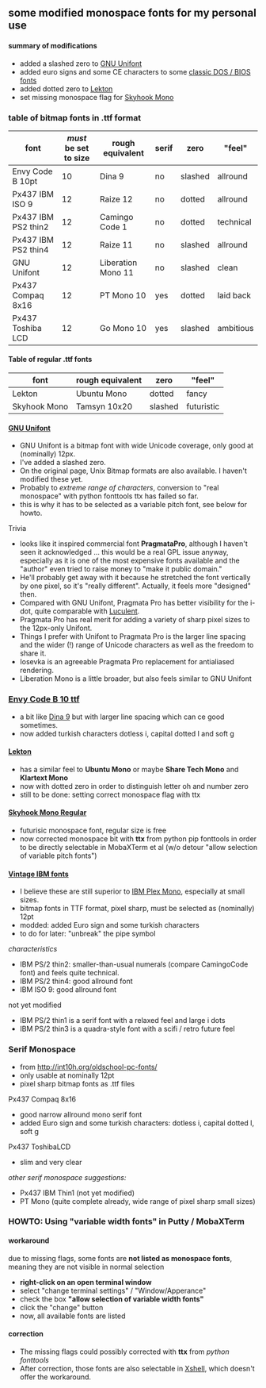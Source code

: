 some modified monospace fonts for my personal use
------------------------------------

#### summary of modifications

- added a slashed zero to [GNU Unifont](http://www.unifoundry.com/unifont.html)
- added euro signs and some CE characters to some [classic DOS / BIOS fonts](http://int10h.org/oldschool-pc-fonts/)
- added dotted zero to [Lekton](http://luc.devroye.org/fonts-43679.html)
- set missing monospace flag for [Skyhook Mono](https://www.myfonts.com/fonts/fontom-type/skyhook-mono/regular/)

### table of bitmap fonts in .ttf format


| font                 | *must* be set to size | rough equivalent   | serif | zero    | "feel"    |  
| -------------------- | --------------------- | ------------------ |------ | ------- |---------- |
| Envy Code B 10pt     | 10                    | Dina 9             |  no   | slashed | allround  |
| Px437 IBM ISO 9      | 12                    | Raize 12           |  no   | dotted  | allround  |
| Px437 IBM PS2 thin2  | 12                    | Camingo Code 1     |  no   | dotted  | technical |
| Px437 IBM PS2 thin4  | 12                    | Raize 11           |  no   | slashed | allround  |
| GNU Unifont          | 12                    | Liberation Mono 11 |  no   | slashed | clean     |
| Px437 Compaq 8x16    | 12                    | PT Mono 10         |  yes  | dotted  | laid back |
| Px437 Toshiba LCD    | 12                    | Go Mono 10	    |  yes  | slashed | ambitious |

#### Table of regular .ttf fonts
| font                 | rough equivalent | zero    | "feel"     |  
| -------------------- | ---------------- | ------- |----------- |
| Lekton               | Ubuntu Mono      | dotted  | fancy      |
| Skyhook Mono         | Tamsyn 10x20     | slashed | futuristic |                  

#### [GNU Unifont](http://www.unifoundry.com/unifont.html) 
- GNU Unifont is a bitmap font with wide Unicode coverage, only good at (nominally) 12px. 
- I've added a slashed zero.
- On the original page, Unix Bitmap formats are also available. I haven't modified these yet.
- Probably to *extreme range of characters*, conversion to "real monospace" with python fonttools ttx has failed so far.
- this is why it has to be selected as a variable pitch font, see below for howto.
 
Trivia
- looks like it inspired commercial font **PragmataPro**, although I haven't seen it acknowledged ... 
  this would be a real GPL issue anyway, especially as it is one of the most expensive fonts available
  and the "author" even tried to raise money to "make it public domain."
- He'll probably get away with it because he stretched the font vertically by one pixel, so it's "really different". Actually, it feels more "designed" then.
- Compared with GNU Unifont, Pragmata Pro has better visibility for the i-dot, quite comparable with [Luculent](http://eastfarthing.com/luculent/).
- Pragmata Pro has real merit for adding a variety of sharp pixel sizes to the 12px-only Unifont.
- Things I prefer with Unifont to Pragmata Pro is the larger line spacing and the wider (!) range of Unicode characters
  as well as the freedom to share it.
- Iosevka is an agreeable Pragmata Pro replacement for antialiased rendering.
- Liberation Mono is a little broader, but also feels similar to GNU Unifont

   

### [Envy Code B 10 ttf](https://damieng.com/typography/envy-code-b)

- a bit like [Dina 9](http://www.dcmembers.com/jibsen/download/61/)
  but with larger line spacing which can ce good sometimes.
- now added turkish characters dotless i, capital dotted I and soft g

#### [Lekton](http://luc.devroye.org/fonts-43679.html)
- has a similar feel to **Ubuntu Mono** or maybe **Share Tech Mono** and **Klartext Mono**
- now with dotted zero in order to distinguish letter oh and number zero
- still to be done: setting correct monospace flag with ttx
 
#### [Skyhook Mono Regular](https://www.myfonts.com/fonts/fontom-type/skyhook-mono/regular/)
- futurisic monospace font, regular size is free
- now corrected monospace bit with **ttx** from python pip fonttools 
  in order to be directly selectable in MobaXTerm et al (w/o detour "allow selection of variable pitch fonts")


#### [Vintage IBM fonts](http://int10h.org/oldschool-pc-fonts/)

- I believe these are still superior to [IBM Plex Mono](https://github.com/IBM/plex), especially at small sizes. 
- bitmap fonts in TTF format, pixel sharp, must be selected as (nominally) 12pt
- modded: added Euro sign and some turkish characters 
- to do for later: "unbreak" the pipe symbol

*characteristics*
- IBM PS/2 thin2: smaller-than-usual numerals (compare CamingoCode font) and feels quite technical.
- IBM PS/2 thin4: good allround font
- IBM ISO 9: good allround font

not yet modified
- IBM PS/2 thin1 is a serif font with a relaxed feel and large i dots
- IBM PS/2 thin3 is a quadra-style font with a scifi / retro future feel

### Serif Monospace
- from http://int10h.org/oldschool-pc-fonts/ 
- only usable at nominally 12pt
- pixel sharp bitmap fonts as .ttf files

Px437 Compaq 8x16
- good narrow allround mono serif font
- added Euro sign and some turkish characters: dotless i, capital dotted I, soft g

Px437 ToshibaLCD
- slim and very clear

*other serif monospace suggestions:* 
- Px437 IBM Thin1 (not yet modified) 
- PT Mono (quite complete already, wide range of pixel sharp small sizes)

### HOWTO: Using "variable width fonts" in Putty / MobaXTerm

#### workaround
due to missing flags, some fonts are **not listed as monospace fonts**, meaning they are not visible in normal selection

- **right-click on an open terminal window** 
- select "change terminal settings" / "Window/Apperance"
- check the box **"allow selection of variable width fonts"**
- click the "change" button
- now, all available fonts are listed

#### correction

- The missing flags could possibly corrected with **ttx** from *python fonttools*
- After correction, those fonts are also selectable in [Xshell](https://www.netsarang.com/products/xsh_overview.html), which doesn't offer the workaround.
